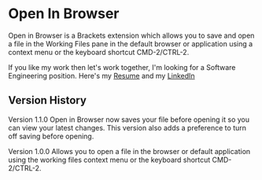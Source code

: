 # Open In Browser
Open in Browser is a Brackets extension which allows you to save and open a file in the Working Files pane in the default browser or application using a context menu or the keyboard shortcut CMD-2/CTRL-2.


If you like my work then let's work together, I'm looking for a Software Engineering position. Here's my [Resume](https://u.nu/2w8t) and my [LinkedIn](https://www.linkedin.com/in/justin-strong-a68b72119/)


## Version History
Version 1.1.0
Open in Browser now saves your file before opening it so you can view your latest changes. This version also adds a preference to turn off saving before opening.

Version 1.0.0
Allows you to open a file in the browser or default application using the working files context menu or the keyboard shortcut CMD-2/CTRL-2.
